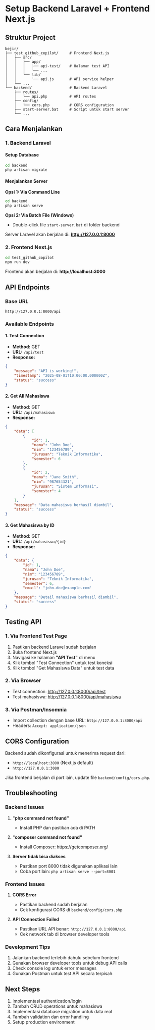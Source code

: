 # Setup Backend Laravel + Frontend Next.js

## Struktur Project
```
bejir/
├── test_github_copilot/     # Frontend Next.js
│   ├── src/
│   │   ├── app/
│   │   │   ├── api-test/    # Halaman test API
│   │   │   └── ...
│   │   └── lib/
│   │       └── api.js       # API service helper
│   └── ...
└── backend/                 # Backend Laravel
    ├── routes/
    │   └── api.php          # API routes
    ├── config/
    │   └── cors.php         # CORS configuration
    ├── start-server.bat     # Script untuk start server
    └── ...
```

## Cara Menjalankan

### 1. Backend Laravel

#### Setup Database
```bash
cd backend
php artisan migrate
```

#### Menjalankan Server
**Opsi 1: Via Command Line**
```bash
cd backend
php artisan serve
```

**Opsi 2: Via Batch File (Windows)**
- Double-click file `start-server.bat` di folder backend

Server Laravel akan berjalan di: **http://127.0.0.1:8000**

### 2. Frontend Next.js
```bash
cd test_github_copilot
npm run dev
```

Frontend akan berjalan di: **http://localhost:3000**

## API Endpoints

### Base URL
```
http://127.0.0.1:8000/api
```

### Available Endpoints

#### 1. Test Connection
- **Method:** GET
- **URL:** `/api/test`
- **Response:**
```json
{
    "message": "API is working!",
    "timestamp": "2025-08-01T10:00:00.000000Z",
    "status": "success"
}
```

#### 2. Get All Mahasiswa
- **Method:** GET
- **URL:** `/api/mahasiswa`
- **Response:**
```json
{
    "data": [
        {
            "id": 1,
            "nama": "John Doe",
            "nim": "123456789",
            "jurusan": "Teknik Informatika",
            "semester": 6
        },
        {
            "id": 2,
            "nama": "Jane Smith",
            "nim": "987654321",
            "jurusan": "Sistem Informasi",
            "semester": 4
        }
    ],
    "message": "Data mahasiswa berhasil diambil",
    "status": "success"
}
```

#### 3. Get Mahasiswa by ID
- **Method:** GET
- **URL:** `/api/mahasiswa/{id}`
- **Response:**
```json
{
    "data": {
        "id": 1,
        "nama": "John Doe",
        "nim": "123456789",
        "jurusan": "Teknik Informatika",
        "semester": 6,
        "email": "john.doe@example.com"
    },
    "message": "Detail mahasiswa berhasil diambil",
    "status": "success"
}
```

## Testing API

### 1. Via Frontend Test Page
1. Pastikan backend Laravel sudah berjalan
2. Buka frontend Next.js
3. Navigasi ke halaman **"API Test"** di menu
4. Klik tombol "Test Connection" untuk test koneksi
5. Klik tombol "Get Mahasiswa Data" untuk test data

### 2. Via Browser
- Test connection: http://127.0.0.1:8000/api/test
- Test mahasiswa: http://127.0.0.1:8000/api/mahasiswa

### 3. Via Postman/Insomnia
- Import collection dengan base URL: `http://127.0.0.1:8000/api`
- Headers: `Accept: application/json`

## CORS Configuration

Backend sudah dikonfigurasi untuk menerima request dari:
- `http://localhost:3000` (Next.js default)
- `http://127.0.0.1:3000`

Jika frontend berjalan di port lain, update file `backend/config/cors.php`.

## Troubleshooting

### Backend Issues
1. **"php command not found"**
   - Install PHP dan pastikan ada di PATH

2. **"composer command not found"**
   - Install Composer: https://getcomposer.org/

3. **Server tidak bisa diakses**
   - Pastikan port 8000 tidak digunakan aplikasi lain
   - Coba port lain: `php artisan serve --port=8001`

### Frontend Issues
1. **CORS Error**
   - Pastikan backend sudah berjalan
   - Cek konfigurasi CORS di `backend/config/cors.php`

2. **API Connection Failed**
   - Pastikan URL API benar: `http://127.0.0.1:8000/api`
   - Cek network tab di browser developer tools

### Development Tips
1. Jalankan backend terlebih dahulu sebelum frontend
2. Gunakan browser developer tools untuk debug API calls
3. Check console log untuk error messages
4. Gunakan Postman untuk test API secara terpisah

## Next Steps
1. Implementasi authentication/login
2. Tambah CRUD operations untuk mahasiswa
3. Implementasi database migration untuk data real
4. Tambah validation dan error handling
5. Setup production environment
